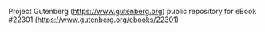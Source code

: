 Project Gutenberg (https://www.gutenberg.org) public repository for eBook #22301 (https://www.gutenberg.org/ebooks/22301)
